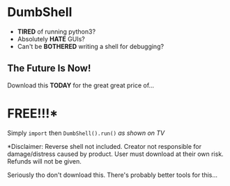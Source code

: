 # DumbShell

* **TIRED** of running python3?
* Absolutely **HATE** GUIs?
* Can't be **BOTHERED** writing a shell for debugging?

## The Future Is Now!

Download this **TODAY** for the great great price of...

# FREE!!!*

Simply `import` then `DumbShell().run()` *as shown on TV*

*Disclaimer: Reverse shell not included. Creator not responsible for damage/distress caused by product. User must download at their own risk. Refunds will not be given.

Seriously tho don't download this.
There's probably better tools for this...
